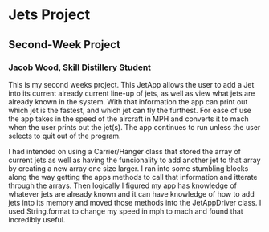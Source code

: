 # Jets Project
## Second-Week Project
### Jacob Wood, Skill Distillery Student


This is my second weeks project. This JetApp allows the user to add a Jet into its current already current line-up of jets, as well as view what jets are already known in the system. With that information the app can print out which jet is the fastest, and which jet can fly the furthest. For ease of use the app takes in the speed of the aircraft in MPH and converts it to mach when the user prints out the jet(s). The app continues to run unless the user selects to quit out of the program.

I had intended on using a Carrier/Hanger class that stored the array of current jets as well as having the funcionality to add another jet to that array by creating a new array one size larger. I ran into some stumbling blocks along the way getting the apps methods to call that information and itterate through the arrays. Then logically I figured my app has knowledge of whatever jets are already known and it can have knowledge of how to add jets into its memory and moved those methods into the JetAppDriver class. I used String.format to change my speed in mph to mach and found that incredibly useful.